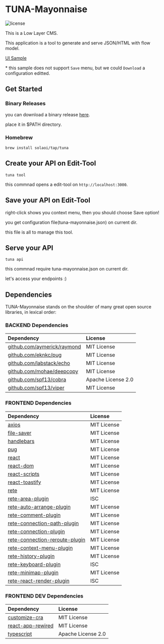 # TUNA-Mayonnaise

![license](https://img.shields.io/github/license/solaoi/tuna-mayonnaise)

This is a Low Layer CMS.

This application is a tool to generate and serve JSON/HTML with flow model.

[UI Sample](https://solaoi.github.io/tuna-mayonnaise)

\* this sample does not support `Save` menu, but we could `Download` a configuration editted.

## Get Started

### Binary Releases

you can download a binary release [here](https://github.com/solaoi/tuna-mayonnaise/releases).

place it in $PATH directory.

### Homebrew

```
brew install solaoi/tap/tuna
```

## Create your API on Edit-Tool

```
tuna tool
```

this commnad opens a edit-tool on `http://localhost:3000`.

## Save your API on Edit-Tool

right-click shows you context menu, then you should choose Save option!

you get configuration file(tuna-mayonnaise.json) on current dir.

this file is all to manage this tool.

## Serve your API

```
tuna api
```

this commnad require tuna-mayonnaise.json on current dir.

let's access your endpoints :)

## Dependencies

TUNA-Mayonnaise stands on the shoulder of many great open source libraries, in lexical order:

### BACKEND Dependencies

 | Dependency  | License |
 | :------------- | :------------- |
 | [github.com/aymerick/raymond](https://github.com/aymerick/raymond) | MIT License |
 | [github.com/eknkc/pug](https://github.com/eknkc/pug) | MIT License |
 | [github.com/labstack/echo](https://github.com/labstack/echo) | MIT License |
 | [github.com/mohae/deepcopy](https://github.com/mohae/deepcopy) | MIT License |
 | [github.com/spf13/cobra](https://github.com/spf13/cobra) | Apache License 2.0 |
 | [github.com/spf13/viper](https://github.com/spf13/viper) | MIT License |

### FRONTEND Dependencies

 | Dependency  | License |
 | :------------- | :------------- |
 | [axios](https://www.npmjs.com/package/axios) | MIT License |
 | [file-saver](https://www.npmjs.com/package/file-saver) | MIT License |
 | [handlebars](https://www.npmjs.com/package/handlebars) | MIT License |
 | [pug](https://www.npmjs.com/package/pug) | MIT License |
 | [react](https://www.npmjs.com/package/react) | MIT License |
 | [react-dom](https://www.npmjs.com/package/react-dom) | MIT License |
 | [react-scripts](https://www.npmjs.com/package/react-scripts) | MIT License |
 | [react-toastify](https://www.npmjs.com/package/react-toastify) | MIT License |
 | [rete](https://www.npmjs.com/package/rete) | MIT License |
 | [rete-area-plugin](https://www.npmjs.com/package/rete-area-plugin) | ISC |
 | [rete-auto-arrange-plugin](https://www.npmjs.com/package/rete-auto-arrange-plugin) | MIT License |
 | [rete-comment-plugin](https://www.npmjs.com/package/rete-comment-plugin) | MIT License |
 | [rete-connection-path-plugin](https://www.npmjs.com/package/rete-connection-path-plugin) | MIT License |
 | [rete-connection-plugin](https://www.npmjs.com/package/rete-connection-plugin) | MIT License |
 | [rete-connection-reroute-plugin](https://www.npmjs.com/package/rete-connection-reroute-plugin) | MIT License |
 | [rete-context-menu-plugin](https://www.npmjs.com/package/rete-context-menu-plugin) | MIT License |
 | [rete-history-plugin](https://www.npmjs.com/package/rete-history-plugin) | MIT License |
 | [rete-keyboard-plugin](https://www.npmjs.com/package/rete-keyboard-plugin) | ISC |
 | [rete-minimap-plugin](https://www.npmjs.com/package/rete-minimap-plugin) | MIT License |
 | [rete-react-render-plugin](https://www.npmjs.com/package/rete-react-render-plugin) | ISC |

### FRONTEND DEV Dependencies

 | Dependency  | License |
 | :------------- | :------------- |
 | [customize-cra](https://www.npmjs.com/package/customize-cra) | MIT License |
 | [react-app-rewired](https://www.npmjs.com/package/react-app-rewired) | MIT License |
 | [typescript](https://www.npmjs.com/package/typescript) | Apache License 2.0 |

